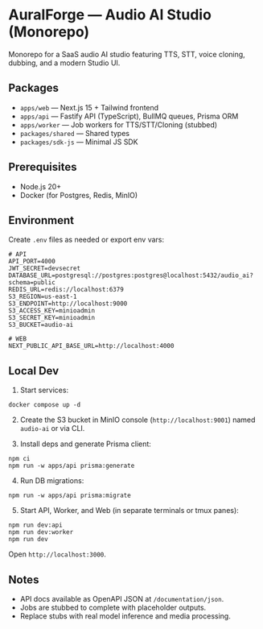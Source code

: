 # AuralForge — Audio AI Studio (Monorepo)

Monorepo for a SaaS audio AI studio featuring TTS, STT, voice cloning, dubbing, and a modern Studio UI.

## Packages

- `apps/web` — Next.js 15 + Tailwind frontend
- `apps/api` — Fastify API (TypeScript), BullMQ queues, Prisma ORM
- `apps/worker` — Job workers for TTS/STT/Cloning (stubbed)
- `packages/shared` — Shared types
- `packages/sdk-js` — Minimal JS SDK

## Prerequisites

- Node.js 20+
- Docker (for Postgres, Redis, MinIO)

## Environment

Create `.env` files as needed or export env vars:

```
# API
API_PORT=4000
JWT_SECRET=devsecret
DATABASE_URL=postgresql://postgres:postgres@localhost:5432/audio_ai?schema=public
REDIS_URL=redis://localhost:6379
S3_REGION=us-east-1
S3_ENDPOINT=http://localhost:9000
S3_ACCESS_KEY=minioadmin
S3_SECRET_KEY=minioadmin
S3_BUCKET=audio-ai

# WEB
NEXT_PUBLIC_API_BASE_URL=http://localhost:4000
```

## Local Dev

1. Start services:

```
docker compose up -d
```

2. Create the S3 bucket in MinIO console (`http://localhost:9001`) named `audio-ai` or via CLI.

3. Install deps and generate Prisma client:

```
npm ci
npm run -w apps/api prisma:generate
```

4. Run DB migrations:

```
npm run -w apps/api prisma:migrate
```

5. Start API, Worker, and Web (in separate terminals or tmux panes):

```
npm run dev:api
npm run dev:worker
npm run dev
```

Open `http://localhost:3000`.

## Notes

- API docs available as OpenAPI JSON at `/documentation/json`.
- Jobs are stubbed to complete with placeholder outputs.
- Replace stubs with real model inference and media processing.

